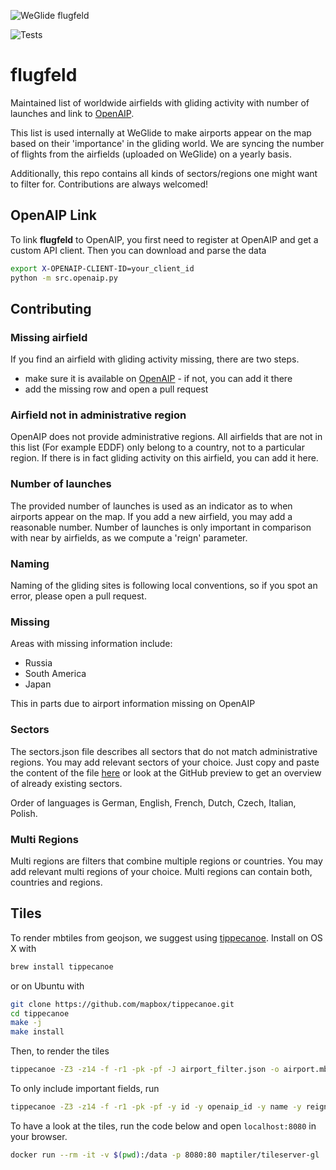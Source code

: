 ![WeGlide flugfeld](./logo-flugfeld.png)

![Tests](https://github.com/weglide/flugfeld/workflows/Tests/badge.svg)

# flugfeld

Maintained list of worldwide airfields with gliding activity with number of launches and link to [OpenAIP](https://www.openaip.net).

This list is used internally at WeGlide to make airports appear on the map based on their 'importance' in the gliding world.
We are syncing the number of flights from the airfields (uploaded on WeGlide) on a yearly basis.

Additionally, this repo contains all kinds of sectors/regions one might want to filter for. Contributions are always welcomed!

## OpenAIP Link

To link **flugfeld** to OpenAIP, you first need to register at OpenAIP and get a custom API client.
Then you can download and parse the data

```bash
export X-OPENAIP-CLIENT-ID=your_client_id
python -m src.openaip.py
```

## Contributing

### Missing airfield

If you find an airfield with gliding activity missing, there are two steps.

- make sure it is available on [OpenAIP](https://www.openaip.net/) - if not, you can add it there
- add the missing row and open a pull request

### Airfield not in administrative region

OpenAIP does not provide administrative regions. All airfields that are not in this list (For example EDDF) only belong to a country,
not to a particular region. If there is in fact gliding activity on this airfield, you can add it here.

### Number of launches

The provided number of launches is used as an indicator as to when airports appear on the map. If you add a new airfield, you may add a reasonable number.
Number of launches is only important in comparison with near by airfields, as we compute a 'reign' parameter.

### Naming

Naming of the gliding sites is following local conventions, so if you spot an error, please open a pull request.

### Missing

Areas with missing information include:

- Russia
- South America
- Japan

This in parts due to airport information missing on OpenAIP

### Sectors

The sectors.json file describes all sectors that do not match administrative regions. You may add relevant sectors of your choice.
Just copy and paste the content of the file [here](https://geojson.io/) or look at the GitHub preview to get an overview of already existing sectors.

Order of languages is German, English, French, Dutch, Czech, Italian, Polish.

### Multi Regions

Multi regions are filters that combine multiple regions or countries. You may add relevant multi regions of your choice.
Multi regions can contain both, countries and regions.

## Tiles

To render mbtiles from geojson, we suggest using [tippecanoe](https://github.com/mapbox/tippecanoe). Install on OS X with

```bash
brew install tippecanoe
```

or on Ubuntu with

```bash
git clone https://github.com/mapbox/tippecanoe.git
cd tippecanoe
make -j
make install
```

Then, to render the tiles

```bash
tippecanoe -Z3 -z14 -f -r1 -pk -pf -J airport_filter.json -o airport.mbtiles airport.geojson
```

To only include important fields, run

```bash
tippecanoe -Z3 -z14 -f -r1 -pk -pf -y id -y openaip_id -y name -y reign -y elevation -y runway_rotation -J airport_filter.json -o airport.mbtiles airport.geojson
```

To have a look at the tiles, run the code below and open `localhost:8080` in your browser.

```bash
docker run --rm -it -v $(pwd):/data -p 8080:80 maptiler/tileserver-gl
```
